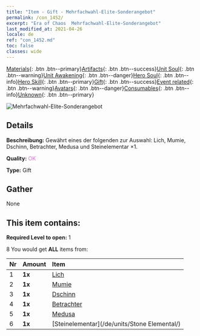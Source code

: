 ```yaml
---
title: "Item - Gift - Mehrfachwahl-Elite-Sonderangebot"
permalink: /con_1452/
excerpt: "Era of Chaos  Mehrfachwahl-Elite-Sonderangebot"
last_modified_at: 2021-04-26
locale: de
ref: "con_1452.md"
toc: false
classes: wide
---
```

 [Materials](/ItemsDE/){: .btn .btn--primary}[Artifacts](/ItemsDE/Artifacts/){: .btn .btn--success}[Unit Soul](/ItemsDE/UnitSoul/){: .btn .btn--warning}[Unit Awakening](/ItemsDE/UnitAwakening/){: .btn .btn--danger}[Hero Soul](/ItemsDE/HeroSoul/){: .btn .btn--info}[Hero Skill](/ItemsDE/HeroSkill/){: .btn .btn--primary}[Gift](/ItemsDE/Gift/){: .btn .btn--success}[Event related](/ItemsDE/Events/){: .btn .btn--warning}[Avatars](/ItemsDE/Avatars/){: .btn .btn--danger}[Consumables](/ItemsDE/Consumables/){: .btn .btn--info}[Unknown](/ItemsDE/Unknown/){: .btn .btn--primary}

 ![Mehrfachwahl-Elite-Sonderangebot](/images/t/i_907066.png)

## Details
 **Beschreibung:** Gewährt eines der folgenden zur Auswahl: Lich, Mumie, Dschinn, Betrachter, Medusa und Steinelementar ×1.

 **Quality:** <span style="color: #DA70D6">OK</span>

 **Type:** Gift

## Gather

  None

## This item contains:

 **Required Level to open:** 1

 8 You would get **ALL** items  from:

  | Nr | Amount |     Item    |
  |:---|:-------|:------------|
  | 1 |  **1x** | [Lich](/de/units/Lich/) |  | 
  | 2 |  **1x** | [Mumie](/de/units/Mummy/) |  | 
  | 3 |  **1x** | [Dschinn](/de/units/Genie/) |  | 
  | 4 |  **1x** | [Betrachter](/de/units/Beholder/) |  | 
  | 5 |  **1x** | [Medusa](/de/units/Medusa/) |  | 
  | 6 |  **1x** | [Steinelementar](/de/units/Stone Elemental/) |  | 
